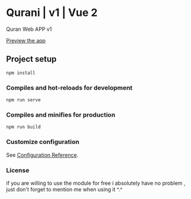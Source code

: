 # Qurani | v1 | Vue 2
Quran Web APP v1

[Preview the app](https://quraani.vercel.app/)


## Project setup
```
npm install
```

### Compiles and hot-reloads for development
```
npm run serve
```

### Compiles and minifies for production
```
npm run build
```

### Customize configuration
See [Configuration Reference](https://cli.vuejs.org/config/).

### License
if you are willing to use the module for free i absolutely have no problem , just don't forget to mention me when using it ^.^

